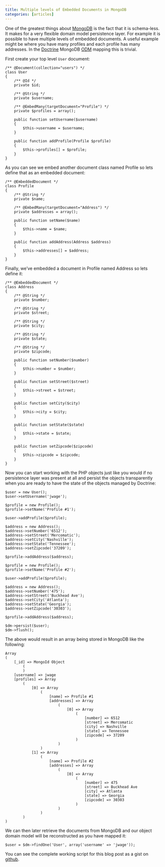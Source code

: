 ```yaml
---
title: Multiple levels of Embedded Documents in MongoDB
categories: [articles]
---
```

<p>One of the greatest things about <a href="http://www.mongodb.org" target="_blank">MongoDB</a> is the fact that it is schema-less. It makes for a very flexible domain model persistence layer. For example it is possible to have multiple levels of embedded documents. A useful example might be where you have many profiles and each profile has many addresses. In the <a href="http://www.doctrine-project.org" target="_blank">Doctrine</a> MongoDB <a href="http://www.doctrine-project.org/projects/odm" target="_blank">ODM</a> mapping this is trivial.</p>

<p>First create your top level <code>User</code> document:</p>

<pre><code>/** @Document(collection="users") */
class User
{
    /** @Id */
    private $id;

    /** @String */
    private $username;

    /** @EmbedMany(targetDocument="Profile") */
    private $profiles = array();

    public function setUsername($username)
    {
        $this-&gt;username = $username;
    }

    public function addProfile(Profile $profile)
    {
        $this-&gt;profiles[] = $profile;
    }
}
</code></pre>

<p>As you can see we embed another document class named Profile so lets define that as an embedded document:</p>

<pre><code>/** @EmbeddedDocument */
class Profile
{
    /** @String */
    private $name;

    /** @EmbedMany(targetDocument="Address") */
    private $addresses = array();

    public function setName($name)
    {
        $this-&gt;name = $name;
    }

    public function addAddress(Address $address)
    {
        $this-&gt;addresses[] = $address;
    }
}
</code></pre>

<p>Finally, we&rsquo;ve embedded a document in Profile named Address so lets define it:</p>

<pre><code>/** @EmbeddedDocument */
class Address
{
    /** @String */
    private $number;

    /** @String */
    private $street;

    /** @String */
    private $city;

    /** @String */
    private $state;

    /** @String */
    private $zipcode;

    public function setNumber($number)
    {
        $this-&gt;number = $number;
    }

    public function setStreet($street)
    {
        $this-&gt;street = $street;
    }

    public function setCity($city)
    {
        $this-&gt;city = $city;
    }

    public function setState($state)
    {
        $this-&gt;state = $state;
    }

    public function setZipcode($zipcode)
    {
        $this-&gt;zipcode = $zipcode;
    }
}
</code></pre>

<p>Now you can start working with the PHP objects just like you would if no persistence layer was present at all and persist the objects transparently when you are ready to have the state of the objects managed by Doctrine:</p>

<pre><code>$user = new User();
$user-&gt;setUsername('jwage');

$profile = new Profile();
$profile-&gt;setName('Profile #1');

$user-&gt;addProfile($profile);

$address = new Address();
$address-&gt;setNumber('6512');
$address-&gt;setStreet('Mercomatic');
$address-&gt;setCity('Nashville');
$address-&gt;setState('Tennessee');
$address-&gt;setZipcode('37209');

$profile-&gt;addAddress($address);

$profile = new Profile();
$profile-&gt;setName('Profile #2');

$user-&gt;addProfile($profile);

$address = new Address();
$address-&gt;setNumber('475');
$address-&gt;setStreet('Buckhead Ave');
$address-&gt;setCity('Atlanta');
$address-&gt;setState('Georgia');
$address-&gt;setZipcode('30303');

$profile-&gt;addAddress($address);

$dm-&gt;persist($user);
$dm-&gt;flush();
</code></pre>

<p>The above would result in an array being stored in MongoDB like the following:</p>

<pre><code>Array
(
    [_id] =&gt; MongoId Object
        (
        )
    [username] =&gt; jwage
    [profiles] =&gt; Array
        (
            [0] =&gt; Array
                (
                    [name] =&gt; Profile #1
                    [addresses] =&gt; Array
                        (
                            [0] =&gt; Array
                                (
                                    [number] =&gt; 6512
                                    [street] =&gt; Mercomatic
                                    [city] =&gt; Nashville
                                    [state] =&gt; Tennessee
                                    [zipcode] =&gt; 37209
                                )
                        )
                )
            [1] =&gt; Array
                (
                    [name] =&gt; Profile #2
                    [addresses] =&gt; Array
                        (
                            [0] =&gt; Array
                                (
                                    [number] =&gt; 475
                                    [street] =&gt; Buckhead Ave
                                    [city] =&gt; Atlanta
                                    [state] =&gt; Georgia
                                    [zipcode] =&gt; 30303
                                )
                        )
                )
        )
)
</code></pre>

<p>We can then later retrieve the documents from MongoDB and our object domain model will be reconstructed as you have mapped it:</p>

<pre><code>$user = $dm-&gt;findOne('User', array('username' =&gt; 'jwage'));
</code></pre>

<p>You can see the complete working script for this blog post as a gist on <a href="http://gist.github.com/492509" target="_blank">github</a>.</p>
